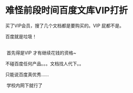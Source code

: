 # 难怪前段时间百度文库VIP打折


买了VIP会员，搜了几个文档都是要购买的。VIP 屁都不是。

百度就是垃圾！<br />
<br />
<img src="static/image/smiley/default/lol.gif" smilieid="12" border="0" alt="" /><img src="static/image/smiley/default/lol.gif" smilieid="12" border="0" alt="" /><img src="static/image/smiley/default/lol.gif" smilieid="12" border="0" alt="" />

<img src="static/image/smiley/yct/014.gif" smilieid="45" border="0" alt="" /> 首先得是VIP 才有继续花钱的资格~

不碰百度任何产品。。。文档找人代下。。<img id="aimg_Acq2b" onclick="zoom(this, this.src, 0, 0, 0)" class="zoom" src="https://cdn.jsdelivr.net/gh/hishis/forum-master/public/images/patch.gif" onmouseover="img_onmouseoverfunc(this)" onload="thumbImg(this)" border="0" alt="" />

只能说百度真优秀……

<img src="static/image/smiley/default/cry.gif" smilieid="4" border="0" alt="" /> 学校内网下就行了
